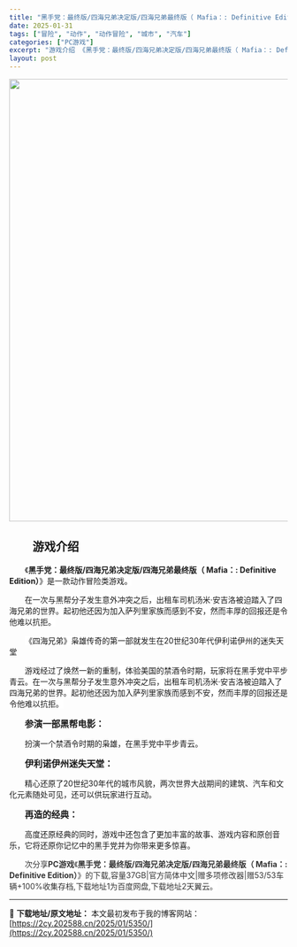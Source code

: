 ```yaml
---
title: "黑手党：最终版/四海兄弟决定版/四海兄弟最终版（ Mafia：: Definitive Edition）|官方简体中文|赠多项修改器|赠53/53车辆+100%收集存档|百度网盘/天翼云"
date: 2025-01-31
tags: ["冒险", "动作", "动作冒险", "城市", "汽车"]
categories: ["PC游戏"]
excerpt: "游戏介绍 《黑手党：最终版/四海兄弟决定版/四海兄弟最终版（ Mafia：: Definitive Edition）》是一款动作冒险类游戏。 在一次与黑帮分子发生意外冲突之后，出租车司机汤米·安吉洛被迫踏入了四海兄弟的世界。起初他还因为加入萨列里家族而感到不安，然而丰厚的回报还是令他难以抗拒。 《四&hellip;"
layout: post
---
```


<img class="aligncenter size-full wp-image-5465" src="https://2cy.202588.cn/wp-content/uploads/2025/01/2025013112520960.webp" alt="" width="1280" height="800" />
<h2 style="white-space: normal; text-indent: 2em;">游戏介绍</h2>
<p style="white-space: normal; text-indent: 2em;"><span style="background-color: #ffffff;">《<strong>黑手党：最终版/四海兄弟决定版/四海兄弟最终版（ Mafia：: Definitive Edition）</strong>》是一款动作冒险类游戏。</span></p>
<p style="white-space: normal; text-indent: 2em;"><span style="background-color: #ffffff;">在一次与黑帮分子发生意外冲突之后，出租车司机汤米·安吉洛被迫踏入了四海兄弟的世界。起初他还因为加入萨列里家族而感到不安，然而丰厚的回报还是令他难以抗拒。</span></p>
<p style="white-space: normal; text-indent: 2em;"><span style="background-color: #ffffff;">《四海兄弟》枭雄传奇的第一部就发生在20世纪30年代伊利诺伊州的迷失天堂</span></p>
<p style="white-space: normal; text-indent: 2em;"><span style="background-color: #ffffff;">游戏经过了焕然一新的重制，体验美国的禁酒令时期，玩家将在黑手党中平步青云。在一次与黑帮分子发生意外冲突之后，出租车司机汤米·安吉洛被迫踏入了四海兄弟的世界。起初他还因为加入萨列里家族而感到不安，然而丰厚的回报还是令他难以抗拒。</span></p>
<p style="white-space: normal; text-indent: 2em;"><strong><span style="font-size: 16px;">参演一部黑帮电影：</span></strong></p>
<p style="white-space: normal; text-indent: 2em;">扮演一个禁酒令时期的枭雄，在黑手党中平步青云。</p>
<p style="white-space: normal; text-indent: 2em;"><strong><span style="font-size: 16px;">伊利诺伊州迷失天堂：</span></strong></p>
<p style="white-space: normal; text-indent: 2em;">精心还原了20世纪30年代的城市风貌，两次世界大战期间的建筑、汽车和文化元素随处可见，还可以供玩家进行互动。</p>
<p style="white-space: normal; text-indent: 2em;"><strong><span style="font-size: 16px;">再造的经典：</span></strong></p>
<p style="white-space: normal; text-indent: 2em;">高度还原经典的同时，游戏中还包含了更加丰富的故事、游戏内容和原创音乐，它将还原你记忆中的黑手党并为你带来更多惊喜。</p>
<p style="white-space: normal; text-indent: 2em;"><span style="text-indent: 2em; color: #333333; background-color: #ffffff;">次分享<strong>PC游戏</strong>《</span><strong style="text-indent: 2em; color: #333333; background-color: #ffffff;">黑手党：最终版/四海兄弟决定版/四海兄弟最终版（ Mafia：: Definitive Edition）</strong><span style="text-indent: 2em; color: #333333; background-color: #ffffff;">》的</span><span style="text-indent: 2em; color: #333333; background-color: #ffffff;">下载,容量37GB|官方简体中文|赠多项修改器|赠53/53车辆+100%收集存档,下载地址1为百度网盘,下载地址2天翼云。</span></p>

---
📖 **下载地址/原文地址：** 本文最初发布于我的博客网站：[https://2cy.202588.cn/2025/01/5350/](https://2cy.202588.cn/2025/01/5350/)
